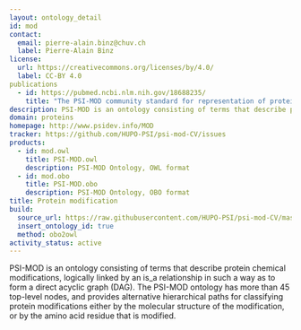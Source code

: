 ```yaml
---
layout: ontology_detail
id: mod
contact:
  email: pierre-alain.binz@chuv.ch
  label: Pierre-Alain Binz
license:
  url: https://creativecommons.org/licenses/by/4.0/
  label: CC-BY 4.0
publications
  - id: https://pubmed.ncbi.nlm.nih.gov/18688235/
    title: "The PSI-MOD community standard for representation of protein modification data"
description: PSI-MOD is an ontology consisting of terms that describe protein chemical modifications
domain: proteins
homepage: http://www.psidev.info/MOD
tracker: https://github.com/HUPO-PSI/psi-mod-CV/issues
products:
  - id: mod.owl
    title: PSI-MOD.owl
    description: PSI-MOD Ontology, OWL format
  - id: mod.obo
    title: PSI-MOD.obo
    description: PSI-MOD Ontology, OBO format
title: Protein modification
build:
  source_url: https://raw.githubusercontent.com/HUPO-PSI/psi-mod-CV/master/PSI-MOD.obo
  insert_ontology_id: true
  method: obo2owl
activity_status: active
---
```


PSI-MOD is an ontology consisting of terms that describe protein chemical modifications, logically linked by an is_a relationship in such a way as to form a direct acyclic graph (DAG). The PSI-MOD ontology has more than 45 top-level nodes, and provides alternative hierarchical paths for classifying protein modifications either by the molecular structure of the modification, or by the amino acid residue that is modified.

